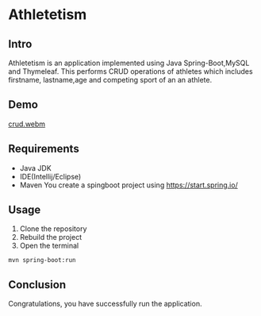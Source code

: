 # Athletetism

## Intro
Athletetism is an application implemented using Java Spring-Boot,MySQL and Thymeleaf.
This performs CRUD operations of athletes which includes firstname, lastname,age and 
competing sport of an an athlete.

## Demo
[crud.webm](https://github.com/anirudh-hegde/athletetism/assets/105560839/6f2fd967-1557-44ac-9633-21e78241da26)

## Requirements
- Java JDK
- IDE(Intellij/Eclipse)
- Maven
You create a spingboot project using https://start.spring.io/

## Usage
1. Clone the repository
2. Rebuild the project
3. Open the terminal
```
mvn spring-boot:run
```

## Conclusion
Congratulations, you have successfully run the application.
